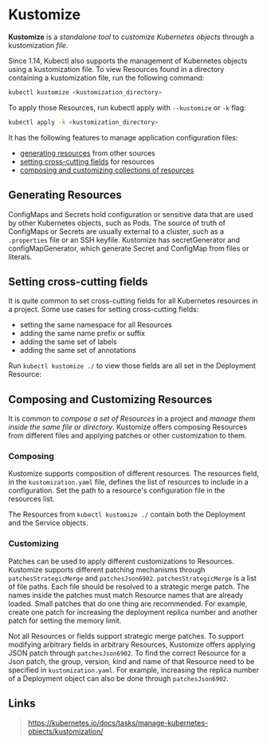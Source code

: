 # Kustomize

**Kustomize** is a *standalone tool* to *customize Kubernetes objects* through a kustomization *file*.

Since 1.14, Kubectl also supports the management of Kubernetes objects using a kustomization file. To view Resources found in a directory containing a kustomization file, run the following command:
```bash
kubectl kustomize <kustomization_directory>
```
To apply those Resources, run kubectl apply with `--kustomize` or `-k` flag:
```bash
kubectl apply -k <kustomization_directory>
```


It has the following features to manage application configuration files:
* [generating resources](##Generating-Resources) from other sources
* [setting cross-cutting fields](##setting-cross-cutting-fields) for resources
* [composing and customizing collections of resources](##Composing-and-Customizing-Resources)


## Generating Resources

ConfigMaps and Secrets hold configuration or sensitive data that are used by other Kubernetes objects, such as Pods. 
The source of truth of ConfigMaps or Secrets are usually external to a cluster, such as a `.properties` file or an SSH keyfile. 
Kustomize has secretGenerator and configMapGenerator, which generate Secret and ConfigMap from files or literals.

## Setting cross-cutting fields

It is quite common to set cross-cutting fields for all Kubernetes resources in a project. Some use cases for setting cross-cutting fields:
* setting the same namespace for all Resources
* adding the same name prefix or suffix
* adding the same set of labels
* adding the same set of annotations

Run `kubectl kustomize ./` to view those fields are all set in the Deployment Resource:

## Composing and Customizing Resources 

It is common to *compose a set of Resources* in a project and *manage them inside the same file or directory*. 
Kustomize offers composing Resources from different files and applying patches or other customization to them.

### Composing 
Kustomize supports composition of different resources. The resources field, in the `kustomization.yaml` file, defines the list of resources to include in a configuration. Set the path to a resource's configuration file in the resources list.

The Resources from `kubectl kustomize ./` contain both the Deployment and the Service objects.

### Customizing

Patches can be used to apply different customizations to Resources. 
Kustomize supports different patching mechanisms through `patchesStrategicMerge` and `patchesJson6902`. 
`patchesStrategicMerge` is a list of file paths. Each file should be resolved to a strategic merge patch. The names inside the patches must match Resource names that are already loaded. Small patches that do one thing are recommended. For example, create one patch for increasing the deployment replica number and another patch for setting the memory limit.

Not all Resources or fields support strategic merge patches. To support modifying arbitrary fields in arbitrary Resources, Kustomize offers applying JSON patch through `patchesJson6902`. To find the correct Resource for a Json patch, the group, version, kind and name of that Resource need to be specified in `kustomization.yaml`. For example, increasing the replica number of a Deployment object can also be done through `patchesJson6902`.





## Links

> https://kubernetes.io/docs/tasks/manage-kubernetes-objects/kustomization/
